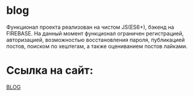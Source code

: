# blog
Функционал проекта реализован на чистом JS(ES6+), бэкенд на FIREBASE. На данный момент функционал ограничен регистрацией, авторизацией, возможностью восстановления пароля, публикацией постов, поиском по хештегам, а также оцениванием постов лайками.
# Ссылка на сайт:
[BLOG](https://pikabu-clone.web.app)
